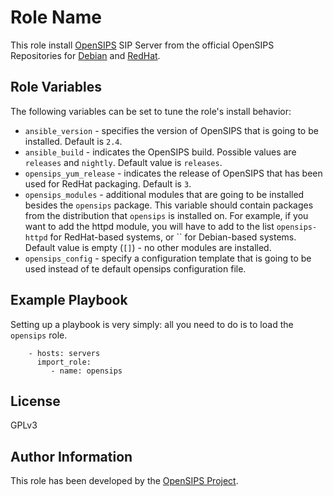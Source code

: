 Role Name
=========

This role install [OpenSIPS](http://opensips.org/) SIP Server from the
official OpenSIPS Repositories for [Debian](http://apt.opensips.org/) and
[RedHat](http://yum.opensips.org/).


Role Variables
--------------

The following variables can be set to tune the role's install behavior:
* `ansible_version` - specifies the version of OpenSIPS that is going to be
installed. Default is `2.4`.
* `ansible_build` - indicates the OpenSIPS build. Possible values are
`releases` and `nightly`. Default value is `releases`.
* `opensips_yum_release` - indicates the release of OpenSIPS that has been
used for RedHat packaging. Default is `3`.
* `opensips_modules` - additional modules that are going to be installed
besides the `opensips` package. This variable should contain packages from the
distribution that `opensips` is installed on. For example, if you want to add
the httpd module, you will have to add to the list `opensips-httpd` for
RedHat-based systems, or `` for Debian-based systems. Default value is empty
(`[]`) - no other modules are installed.
* `opensips_config` - specify a configuration template that is going to be
used instead of te default opensips configuration file.

Example Playbook
----------------

Setting up a playbook is very simply: all you need to do is to load the
`opensips` role.

```
    - hosts: servers
      import_role:
         - name: opensips
```

License
-------

GPLv3

Author Information
------------------

This role has been developed by the [OpenSIPS Project](project@opensips.org).
